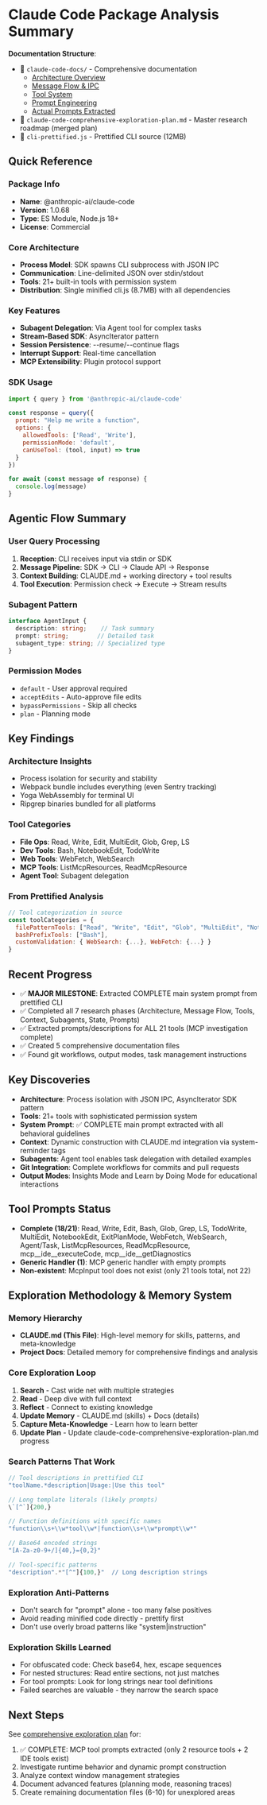 # Claude Code Package Analysis Summary

**Documentation Structure**: 
- 📁 `claude-code-docs/` - Comprehensive documentation
  - [Architecture Overview](./claude-code-docs/01-architecture-overview.md)
  - [Message Flow & IPC](./claude-code-docs/02-message-flow-ipc.md)
  - [Tool System](./claude-code-docs/03-tool-system.md)
  - [Prompt Engineering](./claude-code-docs/04-prompt-engineering.md)
  - [Actual Prompts Extracted](./claude-code-docs/05-actual-prompts-extracted.md)
- 📄 `claude-code-comprehensive-exploration-plan.md` - Master research roadmap (merged plan)
- 📄 `cli-prettified.js` - Prettified CLI source (12MB)

## Quick Reference

### Package Info
- **Name**: @anthropic-ai/claude-code
- **Version**: 1.0.68
- **Type**: ES Module, Node.js 18+
- **License**: Commercial

### Core Architecture
- **Process Model**: SDK spawns CLI subprocess with JSON IPC
- **Communication**: Line-delimited JSON over stdin/stdout
- **Tools**: 21+ built-in tools with permission system
- **Distribution**: Single minified cli.js (8.7MB) with all dependencies

### Key Features
- **Subagent Delegation**: Via Agent tool for complex tasks
- **Stream-Based SDK**: AsyncIterator pattern
- **Session Persistence**: --resume/--continue flags
- **Interrupt Support**: Real-time cancellation
- **MCP Extensibility**: Plugin protocol support

### SDK Usage
```javascript
import { query } from '@anthropic-ai/claude-code'

const response = query({
  prompt: "Help me write a function",
  options: {
    allowedTools: ['Read', 'Write'],
    permissionMode: 'default',
    canUseTool: (tool, input) => true
  }
})

for await (const message of response) {
  console.log(message)
}
```

## Agentic Flow Summary

### User Query Processing
1. **Reception**: CLI receives input via stdin or SDK
2. **Message Pipeline**: SDK → CLI → Claude API → Response
3. **Context Building**: CLAUDE.md + working directory + tool results
4. **Tool Execution**: Permission check → Execute → Stream results

### Subagent Pattern
```typescript
interface AgentInput {
  description: string;    // Task summary
  prompt: string;        // Detailed task
  subagent_type: string; // Specialized type
}
```

### Permission Modes
- `default` - User approval required
- `acceptEdits` - Auto-approve file edits
- `bypassPermissions` - Skip all checks
- `plan` - Planning mode

## Key Findings

### Architecture Insights
- Process isolation for security and stability
- Webpack bundle includes everything (even Sentry tracking)
- Yoga WebAssembly for terminal UI
- Ripgrep binaries bundled for all platforms

### Tool Categories
- **File Ops**: Read, Write, Edit, MultiEdit, Glob, Grep, LS
- **Dev Tools**: Bash, NotebookEdit, TodoWrite
- **Web Tools**: WebFetch, WebSearch
- **MCP Tools**: ListMcpResources, ReadMcpResource
- **Agent Tool**: Subagent delegation

### From Prettified Analysis
```javascript
// Tool categorization in source
const toolCategories = {
  filePatternTools: ["Read", "Write", "Edit", "Glob", "MultiEdit", "NotebookRead", "NotebookEdit"],
  bashPrefixTools: ["Bash"],
  customValidation: { WebSearch: {...}, WebFetch: {...} }
}
```

## Recent Progress
- ✅ **MAJOR MILESTONE**: Extracted COMPLETE main system prompt from prettified CLI
- ✅ Completed all 7 research phases (Architecture, Message Flow, Tools, Context, Subagents, State, Prompts)
- ✅ Extracted prompts/descriptions for ALL 21 tools (MCP investigation complete)
- ✅ Created 5 comprehensive documentation files
- ✅ Found git workflows, output modes, task management instructions

## Key Discoveries
- **Architecture**: Process isolation with JSON IPC, AsyncIterator SDK pattern
- **Tools**: 21+ tools with sophisticated permission system
- **System Prompt**: ✅ COMPLETE main prompt extracted with all behavioral guidelines
- **Context**: Dynamic construction with CLAUDE.md integration via system-reminder tags
- **Subagents**: Agent tool enables task delegation with detailed examples
- **Git Integration**: Complete workflows for commits and pull requests
- **Output Modes**: Insights Mode and Learn by Doing Mode for educational interactions

## Tool Prompts Status  
- **Complete (18/21)**: Read, Write, Edit, Bash, Glob, Grep, LS, TodoWrite, MultiEdit, NotebookEdit, ExitPlanMode, WebFetch, WebSearch, Agent/Task, ListMcpResources, ReadMcpResource, mcp__ide__executeCode, mcp__ide__getDiagnostics
- **Generic Handler (1)**: MCP generic handler with empty prompts
- **Non-existent**: McpInput tool does not exist (only 21 tools total, not 22)

## Exploration Methodology & Memory System

### Memory Hierarchy
- **CLAUDE.md (This File)**: High-level memory for skills, patterns, and meta-knowledge
- **Project Docs**: Detailed memory for comprehensive findings and analysis

### Core Exploration Loop
1. **Search** - Cast wide net with multiple strategies
2. **Read** - Deep dive with full context
3. **Reflect** - Connect to existing knowledge
4. **Update Memory** - CLAUDE.md (skills) + Docs (details)
5. **Capture Meta-Knowledge** - Learn how to learn better
6. **Update Plan** - Update claude-code-comprehensive-exploration-plan.md progress

### Search Patterns That Work
```javascript
// Tool descriptions in prettified CLI
"toolName.*description|Usage:|Use this tool"

// Long template literals (likely prompts)
\`[^`]{200,}

// Function definitions with specific names
"function\\s+\\w*tool\\w*|function\\s+\\w*prompt\\w*"

// Base64 encoded strings
"[A-Za-z0-9+/]{40,}={0,2}"

// Tool-specific patterns
"description".*"[^"]{100,}"  // Long description strings
```

### Exploration Anti-Patterns
- Don't search for "prompt" alone - too many false positives
- Avoid reading minified code directly - prettify first
- Don't use overly broad patterns like "system|instruction"

### Exploration Skills Learned
- For obfuscated code: Check base64, hex, escape sequences
- For nested structures: Read entire sections, not just matches
- For tool prompts: Look for long strings near tool definitions
- Failed searches are valuable - they narrow the search space

## Next Steps
See [comprehensive exploration plan](./claude-code-comprehensive-exploration-plan.md) for:
1. ✅ COMPLETE: MCP tool prompts extracted (only 2 resource tools + 2 IDE tools exist)
2. Investigate runtime behavior and dynamic prompt construction
3. Analyze context window management strategies
4. Document advanced features (planning mode, reasoning traces)
5. Create remaining documentation files (6-10) for unexplored areas

